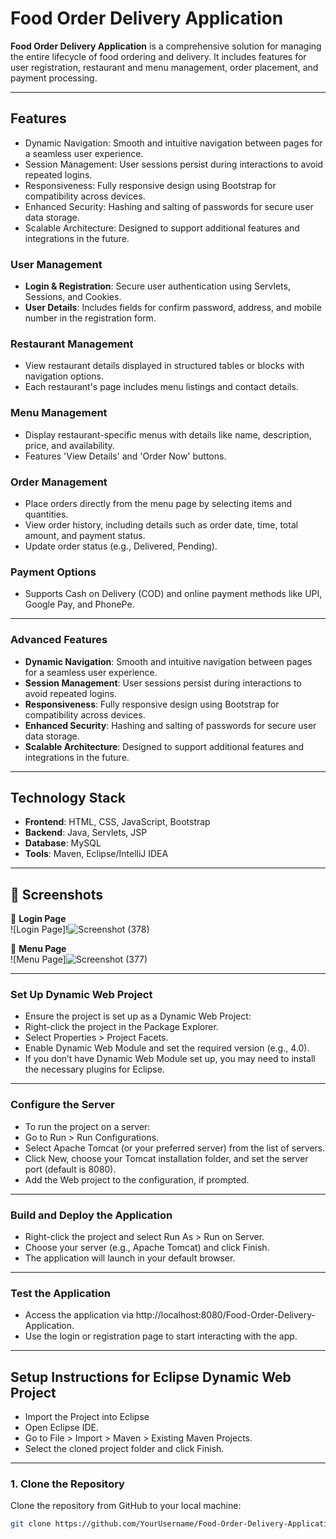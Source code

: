 # **Food Order Delivery Application**

**Food Order Delivery Application** is a comprehensive solution for managing the entire lifecycle of food ordering and delivery. It includes features for user registration, restaurant and menu management, order placement, and payment processing.

---

## **Features**
- Dynamic Navigation: Smooth and intuitive navigation between pages for a seamless user experience.
- Session Management: User sessions persist during interactions to avoid repeated logins.
- Responsiveness: Fully responsive design using Bootstrap for compatibility across devices.
- Enhanced Security: Hashing and salting of passwords for secure user data storage.
- Scalable Architecture: Designed to support additional features and integrations in the future.

### **User Management**
- **Login & Registration**: Secure user authentication using Servlets, Sessions, and Cookies.  
- **User Details**: Includes fields for confirm password, address, and mobile number in the registration form.  

### **Restaurant Management**
- View restaurant details displayed in structured tables or blocks with navigation options.  
- Each restaurant's page includes menu listings and contact details.  

### **Menu Management**
- Display restaurant-specific menus with details like name, description, price, and availability.  
- Features 'View Details' and 'Order Now' buttons.  

### **Order Management**
- Place orders directly from the menu page by selecting items and quantities.  
- View order history, including details such as order date, time, total amount, and payment status.  
- Update order status (e.g., Delivered, Pending).  

### **Payment Options**
- Supports Cash on Delivery (COD) and online payment methods like UPI, Google Pay, and PhonePe.  

---

### **Advanced Features**
- **Dynamic Navigation**: Smooth and intuitive navigation between pages for a seamless user experience.  
- **Session Management**: User sessions persist during interactions to avoid repeated logins.  
- **Responsiveness**: Fully responsive design using Bootstrap for compatibility across devices.  
- **Enhanced Security**: Hashing and salting of passwords for secure user data storage.  
- **Scalable Architecture**: Designed to support additional features and integrations in the future.  

---

## **Technology Stack**

- **Frontend**: HTML, CSS, JavaScript, Bootstrap  
- **Backend**: Java, Servlets, JSP  
- **Database**: MySQL  
- **Tools**: Maven, Eclipse/IntelliJ IDEA  

---

## **📸 Screenshots**  

🔹 **Login Page**  
![Login Page]!![Screenshot (378)](https://github.com/user-attachments/assets/f6f730ca-9a6b-4333-932f-5d234e1d24b9)


🔹 **Menu Page**  
![Menu Page]![Screenshot (377)](https://github.com/user-attachments/assets/4aaaa525-051b-4eeb-84b7-0d7b152be704)


---

### **Set Up Dynamic Web Project**
- Ensure the project is set up as a Dynamic Web Project:
- Right-click the project in the Package Explorer.
- Select Properties > Project Facets.
- Enable Dynamic Web Module and set the required version (e.g., 4.0).
- If you don’t have Dynamic Web Module set up, you may need to install the necessary plugins for Eclipse.

---

### **Configure the Server**
- To run the project on a server:
- Go to Run > Run Configurations.
- Select Apache Tomcat (or your preferred server) from the list of servers.
- Click New, choose your Tomcat installation folder, and set the server port (default is 8080).
- Add the Web project to the configuration, if prompted.

---

### **Build and Deploy the Application**
- Right-click the project and select Run As > Run on Server.
- Choose your server (e.g., Apache Tomcat) and click Finish.
- The application will launch in your default browser.

---

### **Test the Application**
- Access the application via http://localhost:8080/Food-Order-Delivery-Application.
- Use the login or registration page to start interacting with the app.

---

## **Setup Instructions for Eclipse Dynamic Web Project**
- Import the Project into Eclipse
- Open Eclipse IDE.
- Go to File > Import > Maven > Existing Maven Projects.
- Select the cloned project folder and click Finish.

---

### **1. Clone the Repository**
Clone the repository from GitHub to your local machine:
```bash
git clone https://github.com/YourUsername/Food-Order-Delivery-Application.git
